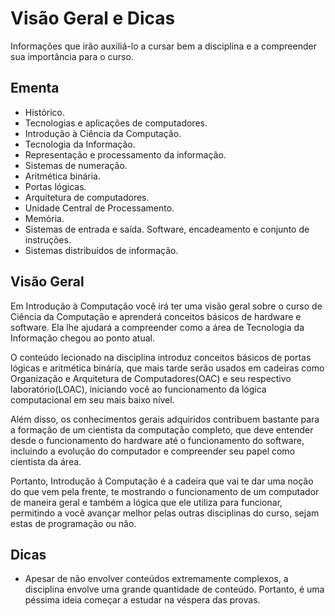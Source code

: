 # Visão Geral e Dicas

Informações que irão auxiliá-lo a cursar bem a disciplina e a compreender sua importância para o curso.

## Ementa

- Histórico. 
- Tecnologias e aplicações de computadores. 
- Introdução à Ciência da Computação. 
- Tecnologia da Informação. 
- Representação e processamento da informação. 
- Sistemas de numeração. 
- Aritmética binária. 
- Portas lógicas. 
- Arquitetura de computadores. 
- Unidade Central de Processamento. 
- Memória. 
- Sistemas de entrada e saída. Software, encadeamento e conjunto de instruções. 
- Sistemas distribuídos de informação.

## Visão Geral

Em Introdução à Computação você irá ter uma visão geral sobre o curso de Ciência da Computação e aprenderá conceitos básicos de hardware e software. Ela lhe ajudará a compreender como a área de Tecnologia da Informação chegou ao ponto atual.

O conteúdo lecionado na disciplina introduz conceitos básicos de portas lógicas e aritmética binária, que mais tarde serão usados em cadeiras como Organização e Arquitetura de Computadores(OAC) e seu respectivo laboratório(LOAC), iniciando você ao funcionamento da lógica computacional em seu mais baixo nível.

Além disso, os conhecimentos gerais adquiridos contribuem bastante para a formação de um cientista da computação completo, que deve entender desde o funcionamento do hardware até o funcionamento do software, incluindo a evolução do computador e compreender seu papel como cientista da área.

Portanto, Introdução à Computação é a cadeira que vai te dar uma noção do que vem pela frente, te mostrando o funcionamento de um computador de maneira geral e também a lógica que ele utiliza para funcionar, permitindo a você avançar melhor pelas outras disciplinas do curso, sejam estas de programação ou não. 

## Dicas

- Apesar de não envolver conteúdos extremamente complexos, a disciplina envolve uma grande quantidade de conteúdo. Portanto, é uma péssima ideia começar a estudar na véspera das provas.